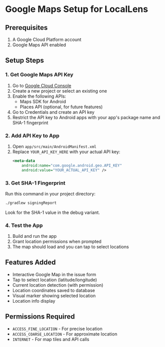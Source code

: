 # Google Maps Setup for LocalLens

## Prerequisites
1. A Google Cloud Platform account
2. Google Maps API enabled

## Setup Steps

### 1. Get Google Maps API Key
1. Go to [Google Cloud Console](https://console.cloud.google.com/)
2. Create a new project or select an existing one
3. Enable the following APIs:
   - Maps SDK for Android
   - Places API (optional, for future features)
4. Go to Credentials and create an API key
5. Restrict the API key to Android apps with your app's package name and SHA-1 fingerprint

### 2. Add API Key to App
1. Open `app/src/main/AndroidManifest.xml`
2. Replace `YOUR_API_KEY_HERE` with your actual API key:
   ```xml
   <meta-data
       android:name="com.google.android.geo.API_KEY"
       android:value="YOUR_ACTUAL_API_KEY" />
   ```

### 3. Get SHA-1 Fingerprint
Run this command in your project directory:
```bash
./gradlew signingReport
```
Look for the SHA-1 value in the debug variant.

### 4. Test the App
1. Build and run the app
2. Grant location permissions when prompted
3. The map should load and you can tap to select locations

## Features Added
- Interactive Google Map in the issue form
- Tap to select location (latitude/longitude)
- Current location detection (with permission)
- Location coordinates saved to database
- Visual marker showing selected location
- Location info display

## Permissions Required
- `ACCESS_FINE_LOCATION` - For precise location
- `ACCESS_COARSE_LOCATION` - For approximate location
- `INTERNET` - For map tiles and API calls 